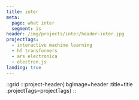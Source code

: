 ```yaml
---
title: inter
meta:
  page: what inter
  segment: is
header: /img/projects/inter/header-inter.jpg
projectTags:
  - interactive machine learning
  - hf transformers
  - ars electronica
  - electron.js
landing: true
---
```


::grid
:::project-header{:bgImage=header :title=title :projectTags=projectTags}
::
